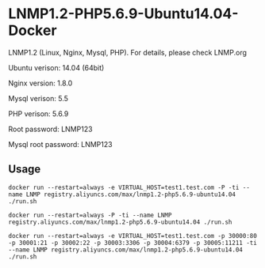 # LNMP1.2-PHP5.6.9-Ubuntu14.04-Docker

LNMP1.2 (Linux, Nginx, Mysql, PHP). For details, please check LNMP.org

Ubuntu verison: 14.04 (64bit)

Nginx version: 1.8.0

Mysql verison: 5.5

PHP verison: 5.6.9

Root password: LNMP123

Mysql root password: LNMP123

## Usage

```docker run --restart=always -e VIRTUAL_HOST=test1.test.com -P -ti --name LNMP registry.aliyuncs.com/max/lnmp1.2-php5.6.9-ubuntu14.04 ./run.sh```

```docker run --restart=always -P -ti --name LNMP registry.aliyuncs.com/max/lnmp1.2-php5.6.9-ubuntu14.04 ./run.sh```

```docker run --restart=always -e VIRTUAL_HOST=test1.test.com -p 30000:80 -p 30001:21 -p 30002:22 -p 30003:3306 -p 30004:6379 -p 30005:11211 -ti --name LNMP registry.aliyuncs.com/max/lnmp1.2-php5.6.9-ubuntu14.04 ./run.sh```